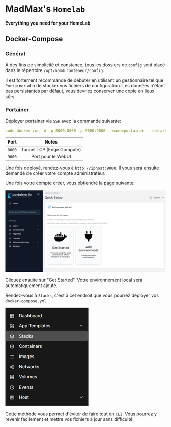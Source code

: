 
# MadMax's `Homelab`

**Everything you need for your HomeLab**

## Docker-Compose
### Général

À des fins de simplicité et constance, tous les dossiers de `config` sont placé dans le répertoire `/opt/nomduconteneur/config`.

Il est fortement recommandé de débuter en utilisant un gestionnaire tel que `Portainer` afin de stocker vos fichiers de configuration. Les données n'étant pas persistantes par défaut, vous devriez conserver une copie en lieux sûrs.

### Portainer

Déployer portainer via `SSH` avec la commande suivante:

```yaml
sudo docker run -d -p 8000:8000 -p 9000:9000 --name=portainer --restart=always -v /var/run/docker.sock:/var/run/docker.sock -v portainer_data:/data portainer/portainer-ce
```

| Port| Notes|
| ------------- |:-------------:|
| `8000` | Tunnel TCP (Edge Compute) |
| `9000` | Port pour le WebUI      |



Une fois déployé, rendez-vous à `http://iphost:9000`. Il vous sera ensuite demandé de créer votre compte administrateur.

Une fois votre compte créer, vous obtiendré la page suivante:

![alt text](wiki-content\images\portainer-get-started.png "Portainer - Get Started")

Cliquez ensuite sur "Get Started". Votre environnement local sera automatiquement ajouté.

Rendez-vous à `Stacks`, c'est à cet endroit que vous pourrez déployer vos `docker-compose.yml`.

![alt text](wiki-content\images\portainer-home-menu.png "Portainer - Get Started")

Cette méthode vous permet d'éviter de faire tout en `CLI`. Vous pourrez y revenir facilement et mettre vos fichiers à jour sans difficulté.

